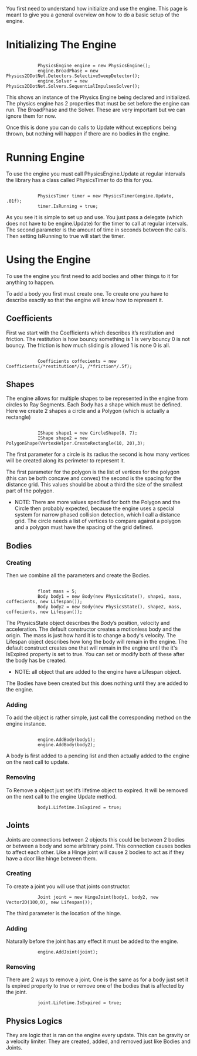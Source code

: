 You first need to understand how initialize and use the engine.
This page is meant to give you a general overview on how to do a basic setup of the engine.


# Initializing The Engine #
```

            PhysicsEngine engine = new PhysicsEngine();
            engine.BroadPhase = new Physics2DDotNet.Detectors.SelectiveSweepDetector();
            engine.Solver = new Physics2DDotNet.Solvers.SequentialImpulsesSolver();
```

This shows an instance of the Physics Engine being declared and initialized.
The physics engine has 2 properties that must be set before the engine can run. The BroadPhase and the Solver. These are very important but we can ignore them for now.

Once this is done you can do calls to Update without exceptions being thrown, but nothing will happen if there are no bodies in the engine.

# Running Engine #
To use the engine you must call PhysicsEngine.Update at regular intervals the library has a class called PhysicsTimer to do this for you.
```

            PhysicsTimer timer = new PhysicsTimer(engine.Update, .01f);
            timer.IsRunning = true;
```
As you see it is simple to set up and use. You just pass a delegate (which does not have to be engine.Update) for the timer to call at regular intervals. The second parameter is the amount of time in seconds between the calls.
Then setting IsRunning to true will start the timer.

# Using the Engine #
To use the engine you first need to add bodies and other things to it for anything to happen.

To add a body you first must create one.
To create one you have to describe exactly so that the engine will know how to represent it.
## Coefficients ##
First we start with the Coefficients which describes it’s restitution and friction.
The restitution is how bouncy something is 1 is very bouncy 0 is not bouncy.
The friction is how much sliding is allowed 1 is none 0 is all.
```

            Coefficients coffecients = new Coefficients(/*restitution*/1, /*friction*/.5f);
```
## Shapes ##
The engine allows for multiple shapes to be represented in the engine from circles to Ray Segments.
Each Body has a shape which must be defined. Here we create 2 shapes a circle and a Polygon (which is actually a rectangle)
```

            IShape shape1 = new CircleShape(8, 7);
            IShape shape2 = new PolygonShape(VertexHelper.CreateRectangle(10, 20),3);
```

The first parameter for a circle is its radius the second is how many vertices will be created along its perimeter to represent it.

The first parameter for the polygon is the list of vertices for the polygon (this can be both concave and convex) the second is the spacing for the distance grid. This values should be about a third the size of the smallest part of the polygon.

  * NOTE: There are more values specified for both the Polygon and the Circle then probably expected, because the engine uses a special system for narrow phased collision detection, which I call a distance grid. The circle needs a list of vertices to compare against a polygon and a polygon must have the spacing of the grid defined.
## Bodies ##
### Creating ###

Then we combine all the parameters and create the Bodies.
```

            float mass = 5;
            Body body1 = new Body(new PhysicsState(), shape1, mass, coffecients, new Lifespan());
            Body body2 = new Body(new PhysicsState(), shape2, mass, coffecients, new Lifespan());
```
The PhysicsState object describes the Body’s position, velocity and acceleration.
The default constructor creates a motionless body and the origin.
The mass is just how hard it is to change a body's velocity.
The Lifespan object describes how long the body will remain in the engine. The default construct creates one that will remain in the engine until the it's IsExpired property is set to true. You can set or modify both of these after the body has be created.
  * NOTE: all object that are added to the engine have a Lifespan object.



The Bodies have been created but this does nothing until they are added to the engine.


### Adding ###

To add the object is rather simple, just call the corresponding method on the engine instance.
```

            engine.AddBody(body1);
            engine.AddBody(body2);
```
A body is first added to a pending list and then actually added to the engine on the next call to update.

### Removing ###

To Remove a object just set it’s lifetime object to expired. It will be removed on the next call to the engine Update method.
```
            body1.Lifetime.IsExpired = true;
```

## Joints ##
Joints are connections between 2 objects this could be between 2 bodies or between a body and some arbitrary point. This connection causes bodies to affect each other. Like a Hinge joint will cause 2 bodies to act as if they have a door like hinge between them.
### Creating ###
To create a joint you will use that joints constructor.
```
            Joint joint = new HingeJoint(body1, body2, new Vector2D(100,0), new Lifespan());
```
The third parameter is the location of the hinge.
### Adding ###
Naturally before the joint has any effect it must be added to the engine.
```
            engine.AddJoint(joint);
```
### Removing ###
There are 2 ways to remove a joint.
One is the same as for a body just set it Is expired property to true or remove one of the bodies that is affected by the joint.
```
            joint.Lifetime.IsExpired = true;
```

## Physics Logics ##
They are logic that is ran on the engine every update. This can be gravity or a velocity limiter. They are created, added, and removed just like Bodies and Joints.